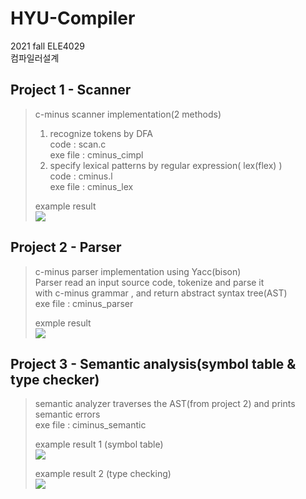# HYU-Compiler
2021 fall ELE4029   
컴파일러설계

## Project 1 - Scanner
> c-minus scanner implementation(2 methods)   
>  1. recognize tokens by DFA   
>  code : scan.c    
>  exe file : cminus_cimpl     
>  2. specify lexical patterns by regular expression( lex(flex) )    
>  code : cminus.l   
>  exe file : cminus_lex   
>  
>  example result   
>  <img src="https://user-images.githubusercontent.com/77712822/147219339-8538cab5-f63f-4eb6-8306-947042a17dcd.png">

## Project 2 - Parser
> c-minus parser implementation using Yacc(bison)   
> Parser read an input source code, tokenize and parse it   
> with c-minus grammar , and return abstract syntax tree(AST)   
> exe file : cminus_parser    
> 
> exmple result   
> <img src="https://user-images.githubusercontent.com/77712822/147219634-31c130e4-9575-414f-8df8-3d02515d8919.png">

## Project 3 - Semantic analysis(symbol table & type checker)   
> semantic analyzer traverses the AST(from project 2) and prints semantic errors   
> exe file : ciminus_semantic   
> 
> example result 1 (symbol table)    
> <img src="https://user-images.githubusercontent.com/77712822/147219760-c00f38b1-492a-4586-b554-0db733b753c2.png">   
> 
> example result 2 (type checking)    
> <img src="https://user-images.githubusercontent.com/77712822/147219802-5736f00f-dd22-4572-b749-e475c57dcb0b.png">
